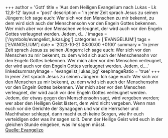 +++
author = 'Gott'
title = 'Aus dem Heiligen Evangelium nach Lukas - Lk 12,8-12'
layout = 'post'
description = 'In jener Zeit sprach Jesus zu seinen Jüngern: Ich sage euch: Wer sich vor den Menschen zu mir bekennt, zu dem wird sich auch der Menschensohn vor den Engeln Gottes bekennen. Wer mich aber vor den Menschen verleugnet, der wird auch vor den Engeln Gottes verleugnet werden. Jedem, d....'
images = ['/symbols/evangelist_lukas.jpg']
categories = ['EVANGELIUM']
tags = ['EVANGELIUM']
date = '2023-10-21 08:00:00 +0100'
summary = 'In jener Zeit sprach Jesus zu seinen Jüngern: Ich sage euch: Wer sich vor den Menschen zu mir bekennt, zu dem wird sich auch der Menschensohn vor den Engeln Gottes bekennen. Wer mich aber vor den Menschen verleugnet, der wird auch vor den Engeln Gottes verleugnet werden. Jedem, d....'
linkedsummaryImage = 'evangelist_lukas.jpg'
keepImageRatio = 'true'
+++
In jener Zeit sprach Jesus zu seinen Jüngern: Ich sage euch: Wer sich vor den Menschen zu mir bekennt, zu dem wird sich auch der Menschensohn vor den Engeln Gottes bekennen.
Wer mich aber vor den Menschen verleugnet, der wird auch vor den Engeln Gottes verleugnet werden.
Jedem, der etwas gegen den Menschensohn sagt, wird vergeben werden; wer aber den Heiligen Geist lästert, dem wird nicht vergeben.<!--more-->
Wenn man euch vor die Gerichte der Synagogen und vor die Herrscher und Machthaber schleppt, dann macht euch keine Sorgen, wie ihr euch verteidigen oder was ihr sagen sollt.
Denn der Heilige Geist wird euch in der gleichen Stunde eingeben, was ihr sagen müsst.<br> [Quelle: Evangelizo](https://evangeliumtagfuertag.org/DE/gospel)
